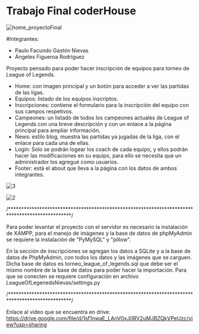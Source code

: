 # Trabajo Final coderHouse

![home_proyectoFinal](https://github.com/user-attachments/assets/92df1dcf-0cbe-456a-91fd-4ad013ad19fc)


#Integrantes:
- Paulo Facundo Gastón Nievas
- Ángeles Figueroa Rodríguez

Proyecto pensado para poder hacer inscripción de equipos para torneo de League of Legends.

- Home: con imagen principal y un botón para acceder a ver las partidas de las ligas.
- Equipos: listado de los equipos inscriptos.
- Inscripciones: contiene el formulario para la inscripción del equipo con sus campos respetivos.
- Campeones: un listado de todos los campeones actuales de League of Legends con una breve descripción y con un enlace a la página principal para ampliar información.
- News: estilo blog, muestra las partidas ya jugadas de la liga, con el enlace para cada una de ellas.
- Login: Solo se podrán logear los coach de cada equipo, y ellos podrán hacer las modificaciones en su equipo, para ello se necesita que un administrador los agregué como usuarios.
- Footer: está el about que lleva a la página con los datos de ambos integrantes.

![3](https://github.com/user-attachments/assets/e006f85e-9718-4e05-9fb3-a606e8aa9fdb)

![2](https://github.com/user-attachments/assets/f5aeea49-c13f-4a5c-b720-6a26f3bff697)


/************************************************************************************************/

Para poder levantar el proyecto con el servidor es necesario la instalación de XAMPP, para el manejo de imágenes y la base de datos de phpMyAdmin se requiere la instalación de "PyMySQL" y "pillow".

En la sección de inscripciones se agregan los datos a SQLite y a la base de datos de PhpMyAdmin, con todos los datos y las imágenes que se carguen. Dicha base de datos es torneo_league_of_legends.sql que debe ser el mismo nombre de la base de datos para poder hacer la importación.
Para que se conecten se requiere configuración en archivo LeagueOfLegenedsNievas/settings.py 

/************************************************************************************************/

Enlace al video que se encuentra en drive: https://drive.google.com/file/d/1sf1nwaE_LAnV0xJ0RV2uMJBZQkVPeUzc/view?usp=sharing
